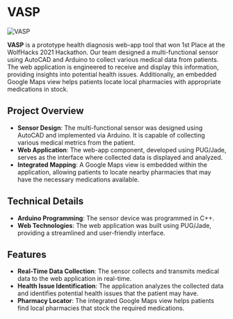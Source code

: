 # VASP

![VASP](https://github.com/user-attachments/assets/e7dee163-9566-45c9-a508-063f1a387aa0)

**VASP** is a prototype health diagnosis web-app tool that won 1st Place at the WolfHacks 2021 Hackathon. Our team designed a multi-functional sensor using AutoCAD and Arduino to collect various medical data from patients. The web application is engineered to receive and display this information, providing insights into potential health issues. Additionally, an embedded Google Maps view helps patients locate local pharmacies with appropriate medications in stock.

## Project Overview

- **Sensor Design**: The multi-functional sensor was designed using AutoCAD and implemented via Arduino. It is capable of collecting various medical metrics from the patient.
- **Web Application**: The web-app component, developed using PUG/Jade, serves as the interface where collected data is displayed and analyzed.
- **Integrated Mapping**: A Google Maps view is embedded within the application, allowing patients to locate nearby pharmacies that may have the necessary medications available.

## Technical Details

- **Arduino Programming**: The sensor device was programmed in C++.
- **Web Technologies**: The web application was built using PUG/Jade, providing a streamlined and user-friendly interface.

## Features

- **Real-Time Data Collection**: The sensor collects and transmits medical data to the web application in real-time.
- **Health Issue Identification**: The application analyzes the collected data and identifies potential health issues that the patient may have.
- **Pharmacy Locator**: The integrated Google Maps view helps patients find local pharmacies that stock the required medications.
